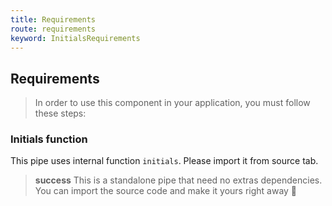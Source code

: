 ```yaml
---
title: Requirements
route: requirements
keyword: InitialsRequirements
---
```


## Requirements

> In order to use this component in your application, you must follow these steps:

### Initials function

This pipe uses internal function `initials`. Please import it from source tab.

> **success**
> This is a standalone pipe that need no extras dependencies. You can import the source code and make it yours right away 🎉
